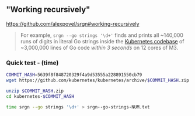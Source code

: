 ## "Working recursively"

https://github.com/alexpovel/srgn#working-recursively

> For example, `srgn --go strings '\d+'` finds and prints all ~140,000 runs
> of digits in literal Go strings inside the [Kubernetes codebase](https://github.com/kubernetes/kubernetes/tree/5639f8f848720329f4a9d53555a228891550cb79)
> of ~3,000,000 lines of Go code *within 3 seconds* on 12 cores of M3.

### Quick test - (time)

```sh
COMMIT_HASH=5639f8f848720329f4a9d53555a228891550cb79
wget https://github.com/kubernetes/kubernetes/archive/$COMMIT_HASH.zip

unzip $COMMIT_HASH.zip 
cd kubernetes-$COMMIT_HASH

time srgn --go strings '\d+' > srgn--go-strings-NUM.txt
```
